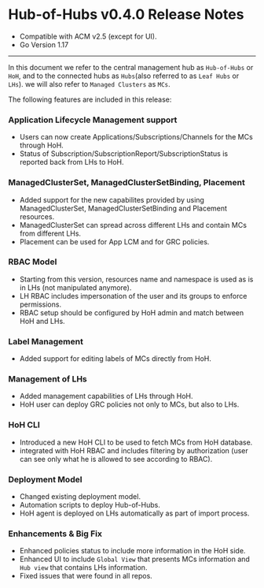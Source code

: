 Hub-of-Hubs v0.4.0 Release Notes
================================

* Compatible with ACM v2.5 (except for UI). 
* Go Version 1.17

----
In this document we refer to the central management hub as `Hub-of-Hubs` or `HoH`, and to the connected hubs as 
`Hubs`(also referred to as `Leaf Hubs` or `LHs`). we will also refer to `Managed Clusters` as `MCs`.

The following features are included in this release:

### Application Lifecycle Management support
* Users can now create Applications/Subscriptions/Channels for the MCs through HoH.
* Status of Subscription/SubscriptionReport/SubscriptionStatus is reported back from LHs to HoH.

### ManagedClusterSet, ManagedClusterSetBinding, Placement
* Added support for the new capabilites provided by using ManagedClusterSet, ManagedClusterSetBinding and Placement resources.
* ManagedClusterSet can spread across different LHs and contain MCs from different LHs.
* Placement can be used for App LCM and for GRC policies.

### RBAC Model
* Starting from this version, resources name and namespace is used as is in LHs (not manipulated anymore).
* LH RBAC includes impersonation of the user and its groups to enforce permissions.
* RBAC setup should be configured by HoH admin and match between HoH and LHs.

### Label Management
* Added support for editing labels of MCs directly from HoH.

### Management of LHs
* Added management capabilities of LHs through HoH.
* HoH user can deploy GRC policies not only to MCs, but also to LHs.

### HoH CLI
* Introduced a new HoH CLI to be used to fetch MCs from HoH database.
* integrated with HoH RBAC and includes filtering by authorization (user can see only what he is allowed to see according to RBAC). 

### Deployment Model
* Changed existing deployment model.
* Automation scripts to deploy Hub-of-Hubs.
* HoH agent is deployed on LHs automatically as part of import process.

### Enhancements & Big Fix
* Enhanced policies status to include more information in the HoH side.
* Enhanced UI to include `Global View` that presents MCs information and `Hub view` that contains LHs information.
* Fixed issues that were found in all repos.

